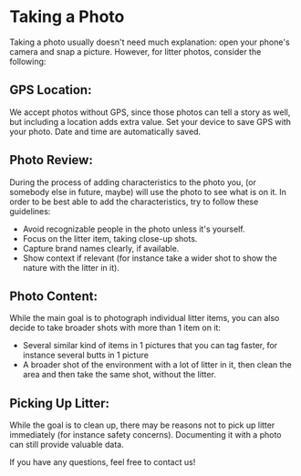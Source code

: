 # Taking a Photo

Taking a photo usually doesn't need much explanation: open your phone's camera and snap a picture. However, for litter photos, consider the following:

## GPS Location: 
We accept photos without GPS, since those photos can tell a story as well, but including a location adds extra value. Set your device to save GPS with your photo. Date and time are automatically saved.

## Photo Review:
During the process of adding characteristics to the photo you, (or somebody else in future, maybe) will use the photo to see what is on it. In order to be best able to add the characteristics, try to follow these guidelines:

- Avoid recognizable people in the photo unless it's yourself.
- Focus on the litter item, taking close-up shots.
- Capture brand names clearly, if available.
- Show context if relevant (for instance take a wider shot to show the nature with the litter in it).

## Photo Content:
While the main goal is to photograph individual litter items, you can also decide to take broader shots with more than 1 item on it:

- Several similar kind of items in 1 pictures that you can tag faster, for instance several butts in 1 picture
- A broader shot of the environment with a lot of litter in it, then clean the area and then take the same shot, without the litter.

## Picking Up Litter:
While the goal is to clean up, there may be reasons not to pick up litter immediately (for instance safety concerns). Documenting it with a photo can still provide valuable data.

If you have any questions, feel free to contact us!
